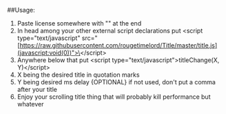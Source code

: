 ##Usage:
1. Paste license somewhere with "<!--" at the very beginning and "-->" at the end 
2. In head among your other external script declarations put \<script type="text/javascript" src="[https://raw.githubusercontent.com/rougetimelord/Title/master/title.js](javascript:void(0))">\</script\>
3. Anywhere below that put \<script type="text/javascript"\>titleChange(X, Y)\</script\>
  3. X being the desired title in quotation marks
  3. Y being desired ms delay {OPTIONAL} if not used, don't put a comma after your title
4. Enjoy your scrolling title thing that will probably kill performance but whatever
